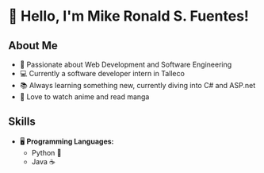 # 👋 Hello, I'm Mike Ronald S. Fuentes!

## About Me
- 🌟 Passionate about Web Development and Software Engineering 
- 💻 Currently a software developer intern in Talleco
- 📚 Always learning something new, currently diving into C# and ASP.net
- 🎨 Love to watch anime and read manga

## Skills
- 🖥️ **Programming Languages:**
  - Python 🐍
  - Java ☕

